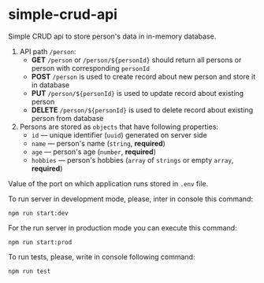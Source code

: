 # simple-crud-api

Simple CRUD api to store person's data in in-memory database.

1. API path `/person`:
    * **GET** `/person` or `/person/${personId}` should return all persons or person with corresponding `personId`
    * **POST** `/person` is used to create record about new person and store it in database
    * **PUT** `/person/${personId}` is used to update record about existing person
    * **DELETE** `/person/${personId}` is used to delete record about existing person from database
2. Persons are stored as `objects` that have following properties:
    * `id` — unique identifier (`uuid`) generated on server side
    * `name` — person's name (`string`, **required**)
    * `age` — person's age (`number`, **required**)
    * `hobbies` — person's hobbies (`array` of `strings` or empty `array`, **required**)

Value of the port on which application runs stored in `.env` file.

To run server in development mode, please, inter in console this command:

`npm run start:dev`

For the run server in production mode you can execute this command:

`npm run start:prod`

To run tests, please, write in console following command:

`npm run test`
